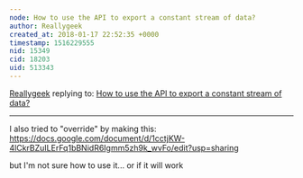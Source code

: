 ```yaml
---
node: How to use the API to export a constant stream of data?
author: Reallygeek
created_at: 2018-01-17 22:52:35 +0000
timestamp: 1516229555
nid: 15349
cid: 18203
uid: 513343
---
```




[Reallygeek](../profile/Reallygeek) replying to: [How to use the API to export a constant stream of data?](../notes/Reallygeek/12-10-2017/how-to-use-the-api-to-export-a-constant-stream-of-data)

----
I also tried to "override" by making this: https://docs.google.com/document/d/1cctjKW-4lCkrBZuILErFq1bBNidR6Igmm5zh9k_wvFo/edit?usp=sharing

but I'm not sure how to use it... or if it will work